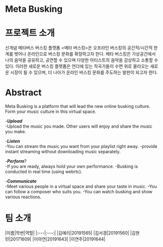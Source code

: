 # Meta Busking

# 프로젝트 소개
신개념 메타버스 버스킹 플랫폼 <메타 버스킹>은 오프라인 버스킹의 공간적/시간적 한계를 벗어나 온라인으로 버스킹 문화를 확장하고자 한다.
메타 버스킹은 가상공간에서 나의 음악을 공유하고, 공연할 수 있으며 다양한 아티스트의 음악을 감상하고 소통할 수 있다.
이러한 새로운 버스킹 플랫폼은 언더에 있는 작곡가들이 수면 위로 올라오는 새로운 시장이 될 수 있으며, 더 나아가 온라인 버스킹 문화를 주도하는 발판이 되고자 한다.

# Abstract
Meta Busking is a platform that will lead the new online busking culture. Form your music culture in this virtual space.

-***Upload***<br>
  -Upload the music you made. Other users will enjoy and share the music you make.

-***Listen***<br>
  -You can stream the music you want from your playlist right away.
  -provide instant streaming without downloading music separately.

-***Perform***?<br>
  -If you are ready, always hold your own performance.
  -Busking is conducted in real time (using webrtc).

-***Communicate***<br>
  -Meet various people in a virtual space and share your taste in music.
  -You can follow a composer who suits you.
  -You can watch busking and show various reactions.

# 팀 소개
|이름|학번|역할|
|:---|:---:|
|김예리|20191565|
|김서경|20191560|
|김현민|20171609|
|이아연|20191643|
|이연주|20191644|
